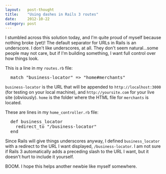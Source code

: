 ```yaml
---
layout:   post-thought
title:    "Using dashes in Rails 3 routes"
date:     2012-10-22
category: post
---
```


I stumbled across this solution today, and I'm quite proud of myself because nothing broke (yet)! The default separator for URLs in Rails is an underscore. I don't like underscores, at all. They don't seem natural...some people may not care, but if I'm building something, I want full control over how things look.

This is a line in my `routes.rb` file:

<pre class="brush: rails">
  match "business-locator" => "home#merchants"
</pre>

`business-locator` is the URL that will be appended to `http://localhost:3000` (for testing on your local machine), and `http://yoursite.com` for your live site (obviously). `home` is the folder where the HTML file for `merchants` is located.

These are lines in my `home_controller.rb` file:

<pre class="brush: rails">
  def business_locator
    redirect_to "/business-locator"
  end
</pre>

Since Rails will give things underscores anyway, I defined `business_locator` with a redirect to the URL I want displayed, `/business-locator`. I am not sure if Rails 3 automatically adds a preceding slash to the URL I want, but it doesn't hurt to include it yourself.

BOOM. I hope this helps another newbie like myself somewhere.